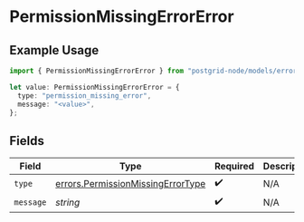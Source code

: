 # PermissionMissingErrorError

## Example Usage

```typescript
import { PermissionMissingErrorError } from "postgrid-node/models/errors";

let value: PermissionMissingErrorError = {
  type: "permission_missing_error",
  message: "<value>",
};
```

## Fields

| Field                                                                                  | Type                                                                                   | Required                                                                               | Description                                                                            |
| -------------------------------------------------------------------------------------- | -------------------------------------------------------------------------------------- | -------------------------------------------------------------------------------------- | -------------------------------------------------------------------------------------- |
| `type`                                                                                 | [errors.PermissionMissingErrorType](../../models/errors/permissionmissingerrortype.md) | :heavy_check_mark:                                                                     | N/A                                                                                    |
| `message`                                                                              | *string*                                                                               | :heavy_check_mark:                                                                     | N/A                                                                                    |
